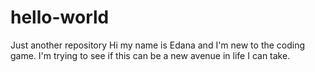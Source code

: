 # hello-world
Just another repository
Hi my name is Edana and I'm new to the coding game. I'm trying to see if this can be a new avenue in life I can take.
